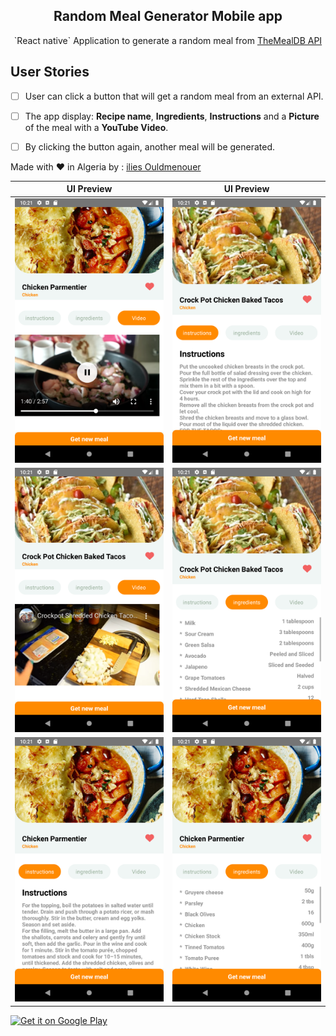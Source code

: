 <div align="center">
 <h2>Random Meal Generator Mobile app</h2>
 <p align="center">
  <p>`React native` Application to generate a random meal from <a href= 'https://www.themealdb.com' >TheMealDB API</a>
</div>
 </p>
 
 </p>



## User Stories
- [ ] User can click a button that will get a random meal from an external API.
- [ ] The app display: **Recipe name**, **Ingredients**, **Instructions** and a **Picture** of the meal with a **YouTube Video**.
- [ ] By clicking the button again, another meal will be generated.

 
Made with ❤ in Algeria 
by : <a href= 'https://www.instagram.com/ilies_ouldmenouer/' >ilies Ouldmenouer</a> 



UI Preview                 |  UI Preview
:-------------------------:|:-------------------------:
![](ScreenShots/Screenshot_1597832479.png)  |  ![](ScreenShots/Screenshot_1597832506.png)
![](ScreenShots/Screenshot_1597832521.png)  |  ![](ScreenShots/Screenshot_1597832509.png)
![](ScreenShots/Screenshot_1597832468.png)  |  ![](ScreenShots/Screenshot_1597832471.png) 


 <a href='https://images.squarespace-cdn.com/content/v1/5ba5d4bce5f7d1371dd93916/1538330115654-1V19SYVKRS6IX5P1VVG0/ke17ZwdGBToddI8pDm48kDFgITcRoterXoQdllT5ciUUqsxRUqqbr1mOJYKfIPR7LoDQ9mXPOjoJoqy81S2I8N_N4V1vUb5AoIIIbLZhVYxCRW4BPu10St3TBAUQYVKcV7ZyRJyI8bwZiMJRrgPaAKqUaXS0tb9q_dTyNVba_kClt3J5x-w6oTQbPni4jzRa/coming+soon.jpg?format=1500w'><img alt='Get it on Google Play' src='https://play.google.com/intl/en_us/badges/images/generic/en_badge_web_generic.png' width='25%' /></a>
